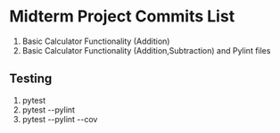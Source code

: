 # Midterm Project Commits List 
1. Basic Calculator Functionality (Addition)
2. Basic Calculator Functionality (Addition,Subtraction) and Pylint files

## Testing
1. pytest
2. pytest --pylint
3. pytest --pylint --cov
